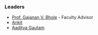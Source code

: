 ### Leaders
* [Prof. Gajanan V. Bhole](mailto:gajanan.vbhole@owasp.org) -  Faculty Advisor               
 * [Ankit](mailto:ankit.mishra@owasp.org)           
 * [Aaditya Gautam](mailto:aaditya.gautam@owasp.org) 
